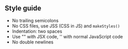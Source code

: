 ## Style guide

* No trailing semicolons
* No CSS files, use JSS (CSS in JS) and `makeStyles()`
* Indentation: two spaces
* Use "" with JSX code, '' with normal JavaScript code
* No double newlines
